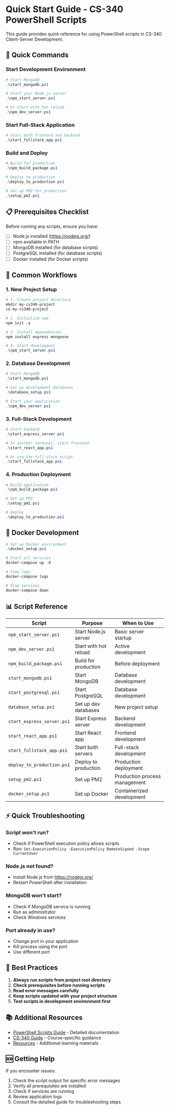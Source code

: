 # Quick Start Guide - CS-340 PowerShell Scripts

This guide provides quick reference for using PowerShell scripts in CS-340 Client-Server Development.

## 🚀 Quick Commands

### Start Development Environment
```powershell
# Start MongoDB
.\start_mongodb.ps1

# Start your Node.js server
.\npm_start_server.ps1

# Or start with hot reload
.\npm_dev_server.ps1
```

### Start Full-Stack Application
```powershell
# Start both frontend and backend
.\start_fullstack_app.ps1
```

### Build and Deploy
```powershell
# Build for production
.\npm_build_package.ps1

# Deploy to production
.\deploy_to_production.ps1

# Set up PM2 for production
.\setup_pm2.ps1
```

## 📋 Prerequisites Checklist

Before running any scripts, ensure you have:

- [ ] Node.js installed (https://nodejs.org/)
- [ ] npm available in PATH
- [ ] MongoDB installed (for database scripts)
- [ ] PostgreSQL installed (for database scripts)
- [ ] Docker installed (for Docker scripts)

## 🔧 Common Workflows

### 1. New Project Setup
```powershell
# 1. Create project directory
mkdir my-cs340-project
cd my-cs340-project

# 2. Initialize npm
npm init -y

# 3. Install dependencies
npm install express mongoose

# 4. Start development
.\npm_start_server.ps1
```

### 2. Database Development
```powershell
# Start MongoDB
.\start_mongodb.ps1

# Set up development databases
.\database_setup.ps1

# Start your application
.\npm_dev_server.ps1
```

### 3. Full-Stack Development
```powershell
# Start backend
.\start_express_server.ps1

# In another terminal, start frontend
.\start_react_app.ps1

# Or use the full-stack script
.\start_fullstack_app.ps1
```

### 4. Production Deployment
```powershell
# Build application
.\npm_build_package.ps1

# Set up PM2
.\setup_pm2.ps1

# Deploy
.\deploy_to_production.ps1
```

## 🐳 Docker Development
```powershell
# Set up Docker environment
.\docker_setup.ps1

# Start all services
docker-compose up -d

# View logs
docker-compose logs

# Stop services
docker-compose down
```

## 📊 Script Reference

| Script | Purpose | When to Use |
|--------|---------|-------------|
| `npm_start_server.ps1` | Start Node.js server | Basic server startup |
| `npm_dev_server.ps1` | Start with hot reload | Active development |
| `npm_build_package.ps1` | Build for production | Before deployment |
| `start_mongodb.ps1` | Start MongoDB | Database development |
| `start_postgresql.ps1` | Start PostgreSQL | Database development |
| `database_setup.ps1` | Set up dev databases | New project setup |
| `start_express_server.ps1` | Start Express server | Backend development |
| `start_react_app.ps1` | Start React app | Frontend development |
| `start_fullstack_app.ps1` | Start both servers | Full-stack development |
| `deploy_to_production.ps1` | Deploy to production | Production deployment |
| `setup_pm2.ps1` | Set up PM2 | Production process management |
| `docker_setup.ps1` | Set up Docker | Containerized development |

## ⚡ Quick Troubleshooting

### Script won't run?
- Check if PowerShell execution policy allows scripts
- Run: `Set-ExecutionPolicy -ExecutionPolicy RemoteSigned -Scope CurrentUser`

### Node.js not found?
- Install Node.js from https://nodejs.org/
- Restart PowerShell after installation

### MongoDB won't start?
- Check if MongoDB service is running
- Run as administrator
- Check Windows services

### Port already in use?
- Change port in your application
- Kill process using the port
- Use different port

## 🎯 Best Practices

1. **Always run scripts from project root directory**
2. **Check prerequisites before running scripts**
3. **Read error messages carefully**
4. **Keep scripts updated with your project structure**
5. **Test scripts in development environment first**

## 📚 Additional Resources

- [PowerShell Scripts Guide](powershell_scripts_guide.md) - Detailed documentation
- [CS-340 Guide](../guide.md) - Course-specific guidance
- [Resources](../resources.md) - Additional learning materials

## 🆘 Getting Help

If you encounter issues:

1. Check the script output for specific error messages
2. Verify all prerequisites are installed
3. Check if services are running
4. Review application logs
5. Consult the detailed guide for troubleshooting steps
